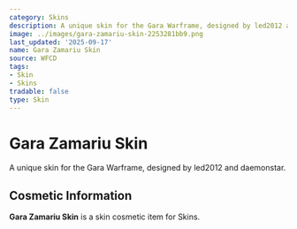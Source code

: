 ```yaml
---
category: Skins
description: A unique skin for the Gara Warframe, designed by led2012 and daemonstar.
image: ../images/gara-zamariu-skin-2253281bb9.png
last_updated: '2025-09-17'
name: Gara Zamariu Skin
source: WFCD
tags:
- Skin
- Skins
tradable: false
type: Skin
---
```


# Gara Zamariu Skin

A unique skin for the Gara Warframe, designed by led2012 and daemonstar.

## Cosmetic Information

**Gara Zamariu Skin** is a skin cosmetic item for Skins.

